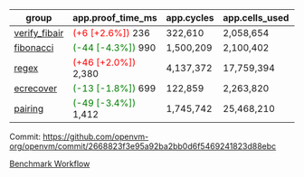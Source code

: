 | group | app.proof_time_ms | app.cycles | app.cells_used | leaf.proof_time_ms | leaf.cycles | leaf.cells_used |
| -- | -- | -- | -- | -- | -- | -- |
| [verify_fibair](https://github.com/openvm-org/openvm/blob/benchmark-results/benchmarks-pr/2164/verify_fibair-2668823f3e95a92ba2bb0d6f5469241823d88ebc.md) |<span style='color: red'>(+6 [+2.6%])</span> 236 |  322,610 |  2,058,654 |- | - | - |
| [fibonacci](https://github.com/openvm-org/openvm/blob/benchmark-results/benchmarks-pr/2164/fibonacci-2668823f3e95a92ba2bb0d6f5469241823d88ebc.md) |<span style='color: green'>(-44 [-4.3%])</span> 990 |  1,500,209 |  2,100,402 |- | - | - |
| [regex](https://github.com/openvm-org/openvm/blob/benchmark-results/benchmarks-pr/2164/regex-2668823f3e95a92ba2bb0d6f5469241823d88ebc.md) |<span style='color: red'>(+46 [+2.0%])</span> 2,380 |  4,137,372 |  17,759,394 |- | - | - |
| [ecrecover](https://github.com/openvm-org/openvm/blob/benchmark-results/benchmarks-pr/2164/ecrecover-2668823f3e95a92ba2bb0d6f5469241823d88ebc.md) |<span style='color: green'>(-13 [-1.8%])</span> 699 |  122,859 |  2,263,820 |- | - | - |
| [pairing](https://github.com/openvm-org/openvm/blob/benchmark-results/benchmarks-pr/2164/pairing-2668823f3e95a92ba2bb0d6f5469241823d88ebc.md) |<span style='color: green'>(-49 [-3.4%])</span> 1,412 |  1,745,742 |  25,468,210 |- | - | - |


Commit: https://github.com/openvm-org/openvm/commit/2668823f3e95a92ba2bb0d6f5469241823d88ebc

[Benchmark Workflow](https://github.com/openvm-org/openvm/actions/runs/18419345557)
